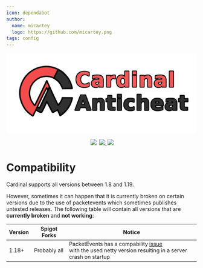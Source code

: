 ```yaml
---
icon: dependabot
author:
  name: micartey
  logo: https://github.com/micartey.png
tags: config
---
```


![](static/images/banner.png)

<div align="center" style="margin-bottom: 2rem">
    <img
        src="https://img.shields.io/badge/Written%20in-java-%23EF4041?style=for-the-badge"
        height="30"
        style="margin-left: 3px"
    />
    <a href="https://discord.gg/fxTn7v8">
        <img 
            src="https://img.shields.io/discord/647922123192533022?color=212121&label=Discord&logo=discord&logoColor=212121&style=for-the-badge"
            height="30"
            style="margin-left: 3px"
        />
    </a>
    <a href="https://cardinalanticheat.github.io/addon-api/docs/" target="_blank">
        <img
            src="https://img.shields.io/badge/javadoc-reference-5272B4.svg?style=for-the-badge"
            height="30"
            style="margin-left: 3px"
        />
    </a>
</div>

# Compatibility

Cardinal supports all versions between 1.8 and 1.19.

However, sometimes it can happen that it is currently broken on certain versions due to the use of packetevents which sometimes publishes untested releases.
The following table will contain all versions that are **currently broken** and **not working**:

| Version | Spigot Forks | Notice                                                                                                                                                                |
| ------- | ------------ | --------------------------------------------------------------------------------------------------------------------------------------------------------------------- |
| 1.18+   | Probably all | PacketEvents has a compability [issue](https://github.com/retrooper/packetevents/issues/580) <br/> with the used netty version resulting in a server crash on startup |
